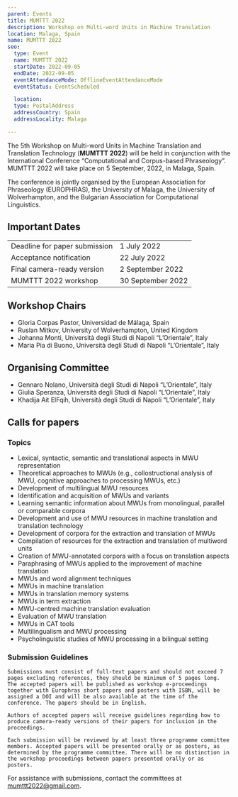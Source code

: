 ```yaml
---
parent: Events
title: MUMTTT 2022
description: Workshop on Multi-word Units in Machine Translation
location: Malaga, Spain
name: MUMTTT 2022
seo:
  type: Event
  name: MUMTTT 2022
  startDate: 2022-09-05
  endDate: 2022-09-05
  eventAttendanceMode: OfflineEventAttendanceMode
  eventStatus: EventScheduled

  location:
  type: PostalAddress
  addressCountry: Spain
  addressLocality: Malaga

---
```


The 5th Workshop on Multi-word Units in Machine Translation and Translation Technology (**MUMTTT 2022**) will be held in conjunction with the International Conference “Computational and Corpus-based Phraseology”.
MUMTTT 2022 will take place on 5 September, 2022, in Malaga, Spain.

The conference is jointly organised by the European Association for Phraseology (EUROPHRAS), the University of Malaga, the University of Wolverhampton, and the Bulgarian Association for Computational Linguistics.

## Important Dates

|     |     |
| --- | --- |
| Deadline for paper submission | 1 July 2022 |
| Acceptance notification | 22 July 2022 |
| Final camera-ready version | 2 September 2022 |
| MUMTTT 2022 workshop | 30 September 2022 |


## Workshop Chairs

- Gloria Corpas Pastor, Universidad de Málaga, Spain
- Ruslan Mitkov, University of Wolverhampton, United Kingdom
- Johanna Monti, Università degli Studi di Napoli “L’Orientale”, Italy
- Maria Pia di Buono, Università degli Studi di Napoli “L’Orientale”, Italy

## Organising Committee

- Gennaro Nolano, Università degli Studi di Napoli “L’Orientale”, Italy
- Giulia Speranza, Università degli Studi di Napoli “L’Orientale”, Italy
- Khadija Ait ElFqih, Università degli Studi di Napoli “L’Orientale”, Italy

## Calls for papers

### Topics

- Lexical, syntactic, semantic and translational aspects in MWU representation
- Theoretical approaches to MWUs (e.g., collostructional analysis of MWU, cognitive approaches to processing MWUs, etc.)
- Development of multilingual MWU resources
- Identification and acquisition of MWUs and variants
- Learning semantic information about MWUs from monolingual, parallel or comparable corpora
- Development and use of MWU resources in machine translation and translation technology
- Development of corpora for the extraction and translation of MWUs
- Compilation of resources for the extraction and translation of multiword units
- Creation of MWU-annotated corpora with a focus on translation aspects
- Paraphrasing of MWUs applied to the improvement of machine translation
- MWUs and word alignment techniques
- MWUs in machine translation
- MWUs in translation memory systems
- MWUs in term extraction
- MWU-centred machine translation evaluation
- Evaluation of MWU translation
- MWUs in CAT tools
- Multilingualism and MWU processing
- Psycholinguistic studies of MWU processing in a bilingual setting

### Submission Guidelines

```
Submissions must consist of full-text papers and should not exceed 7 pages excluding references, they should be minimum of 5 pages long. The accepted papers will be published as workshop e-proceedings together with Europhras short papers and posters with ISBN, will be assigned a DOI and will be also available at the time of the conference. The papers should be in English.

Authors of accepted papers will receive guidelines regarding how to produce camera-ready versions of their papers for inclusion in the proceedings.

Each submission will be reviewed by at least three programme committee members. Accepted papers will be presented orally or as posters, as determined by the programme committee. There will be no distinction in the workshop proceedings between papers presented orally or as posters.

```

For assistance with submissions, contact the committees at mumttt2022@gmail.com.
